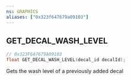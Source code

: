 ```yaml
---
ns: GRAPHICS
aliases: ["0x323f647679a09103"]
---
```

## GET_DECAL_WASH_LEVEL

```c
// 0x323F647679A09103
float GET_DECAL_WASH_LEVEL(decal_id decalId);
```

Gets the wash level of a previously added decal

